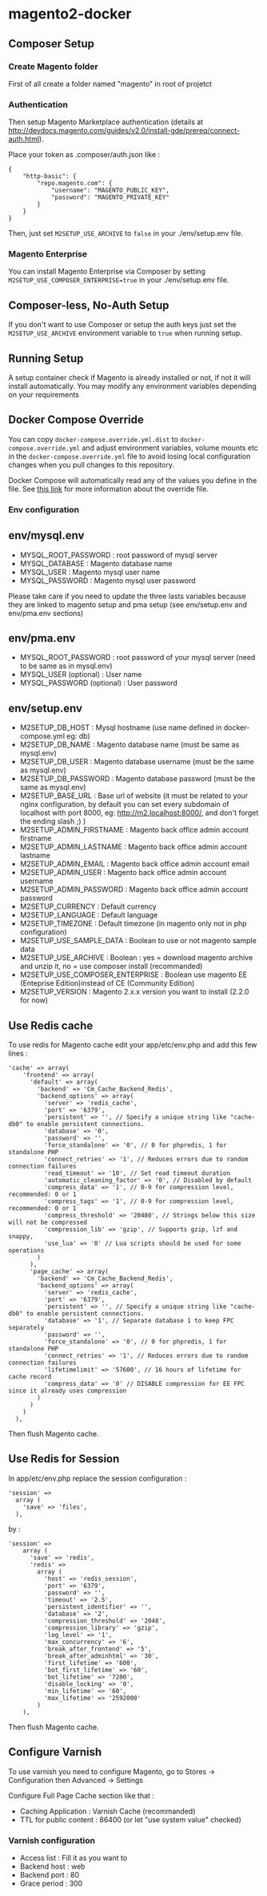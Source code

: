 # magento2-docker

## Composer Setup

### Create Magento folder

First of all create a folder named "magento" in root of projetct

### Authentication

Then setup Magento Marketplace authentication (details at <a href="http://devdocs.magento.com/guides/v2.0/install-gde/prereq/connect-auth.html" target="_blank">http://devdocs.magento.com/guides/v2.0/install-gde/prereq/connect-auth.html</a>).

Place your token as .composer/auth.json like :

```
{
    "http-basic": {
        "repo.magento.com": {
            "username": "MAGENTO_PUBLIC_KEY",
            "password": "MAGENTO_PRIVATE_KEY"
        }
    }
}
```

Then, just set `M2SETUP_USE_ARCHIVE` to `false` in your ./env/setup.env file. 

### Magento Enterprise 

You can install Magento Enterprise via Composer by setting `M2SETUP_USE_COMPOSER_ENTERPRISE=true` in your ./env/setup.env file.


## Composer-less, No-Auth Setup

If you don't want to use Composer or setup the auth keys just set the `M2SETUP_USE_ARCHIVE` environment variable to `true` when running setup.

## Running Setup

A setup container check if Magento is already installed or not, if not it will install automatically.
You may modify any environment variables depending on your requirements

## Docker Compose Override

You can copy `docker-compose.override.yml.dist` to `docker-compose.override.yml` and adjust environment variables, volume mounts etc in the `docker-compose.override.yml` file to avoid losing local configuration changes when you pull changes to this repository. 

Docker Compose will automatically read any of the values you define in the file. See [this link](https://docs.docker.com/compose/extends/#/understanding-multiple-compose-files) for more information about the override file.

### Env configuration 

## env/mysql.env

- MYSQL_ROOT_PASSWORD : root password of mysql server 
- MYSQL_DATABASE : Magento database name 
- MYSQL_USER : Magento mysql user name
- MYSQL_PASSWORD : Magento mysql user password

Please take care if you need to update the three lasts variables because they are linked to magento setup and pma setup (see env/setup.env and env/pma.env sections)

## env/pma.env

- MYSQL_ROOT_PASSWORD : root password of your mysql server (need to be same as in mysql.env)
- MYSQL_USER (optional) : User name
- MYSQL_PASSWORD (optional) : User password

## env/setup.env

- M2SETUP_DB_HOST : Mysql hostname (use name defined in docker-compose.yml eg: db)
- M2SETUP_DB_NAME : Magento database name (must be same as mysql.env)
- M2SETUP_DB_USER : Magento database username (must be the same as mysql.env)
- M2SETUP_DB_PASSWORD : Magento database password (must be the same as mysql.env)
- M2SETUP_BASE_URL : Base url of website (it must be related to your nginx configuration, by default you can set every subdomain of localhost with port 8000, eg: http://m2.localhost:8000/, and don't forget the ending slash ;) )
- M2SETUP_ADMIN_FIRSTNAME : Magento back office admin account firstname
- M2SETUP_ADMIN_LASTNAME : Magento back office admin account lastname
- M2SETUP_ADMIN_EMAIL : Magento back office admin account email
- M2SETUP_ADMIN_USER : Magento back office admin account username
- M2SETUP_ADMIN_PASSWORD : Magento back office admin account password
- M2SETUP_CURRENCY : Default currency
- M2SETUP_LANGUAGE : Default language
- M2SETUP_TIMEZONE : Default timezone (in magento only not in php configuration)
- M2SETUP_USE_SAMPLE_DATA : Boolean to use or not magento sample data
- M2SETUP_USE_ARCHIVE : Boolean : yes = download magento archive and unzip it, no = use composer install (recommanded)
- M2SETUP_USE_COMPOSER_ENTERPRISE : Boolean use magento EE (Enteprise Edition)instead of CE (Community Edition)
- M2SETUP_VERSION : Magento 2.x.x version you want to install (2.2.0 for now)

## Use Redis cache

To use redis for Magento cache edit your app/etc/env.php and add this few lines :

```
'cache' => array(
    'frontend' => array(
      'default' => array(
        'backend' => 'Cm_Cache_Backend_Redis',
        'backend_options' => array(
          'server' => 'redis_cache',
          'port' => '6379',
          'persistent' => '', // Specify a unique string like "cache-db0" to enable persistent connections.
          'database' => '0',
          'password' => '',
          'force_standalone' => '0', // 0 for phpredis, 1 for standalone PHP
          'connect_retries' => '1', // Reduces errors due to random connection failures
          'read_timeout' => '10', // Set read timeout duration
          'automatic_cleaning_factor' => '0', // Disabled by default
          'compress_data' => '1', // 0-9 for compression level, recommended: 0 or 1
          'compress_tags' => '1', // 0-9 for compression level, recommended: 0 or 1
          'compress_threshold' => '20480', // Strings below this size will not be compressed
          'compression_lib' => 'gzip', // Supports gzip, lzf and snappy,
          'use_lua' => '0' // Lua scripts should be used for some operations
        )
      ),
      'page_cache' => array(
        'backend' => 'Cm_Cache_Backend_Redis',
        'backend_options' => array(
          'server' => 'redis_cache',
          'port' => '6379',
          'persistent' => '', // Specify a unique string like "cache-db0" to enable persistent connections.
          'database' => '1', // Separate database 1 to keep FPC separately
          'password' => '',
          'force_standalone' => '0', // 0 for phpredis, 1 for standalone PHP
          'connect_retries' => '1', // Reduces errors due to random connection failures
          'lifetimelimit' => '57600', // 16 hours of lifetime for cache record
          'compress_data' => '0' // DISABLE compression for EE FPC since it already uses compression
        )
      )
    )
  ),
````  

Then flush Magento cache.

## Use Redis for Session

In app/etc/env.php replace the session configuration :

````
'session' => 
  array (
    'save' => 'files',
  ),
````

by :

````
'session' =>
    array (
      'save' => 'redis',
      'redis' =>
        array (
          'host' => 'redis_session',
          'port' => '6379',
          'password' => '',
          'timeout' => '2.5',
          'persistent_identifier' => '',
          'database' => '2',
          'compression_threshold' => '2048',
          'compression_library' => 'gzip',
          'log_level' => '1',
          'max_concurrency' => '6',
          'break_after_frontend' => '5',
          'break_after_adminhtml' => '30',
          'first_lifetime' => '600',
          'bot_first_lifetime' => '60',
          'bot_lifetime' => '7200',
          'disable_locking' => '0',
          'min_lifetime' => '60',
          'max_lifetime' => '2592000'
        )
    ),
````

Then flush Magento cache.

## Configure Varnish

To use varnish you need to configure Magento, go to Stores -> Configuration then Advanced -> Settings

Configure Full Page Cache section like that :

- Caching Application : Varnish Cache (recommanded)
- TTL for public content : 86400 (or let "use system value" checked)
### Varnish configuration
- Access list : Fill it as you want to
- Backend host : web
- Backend port : 80
- Grace period : 300
